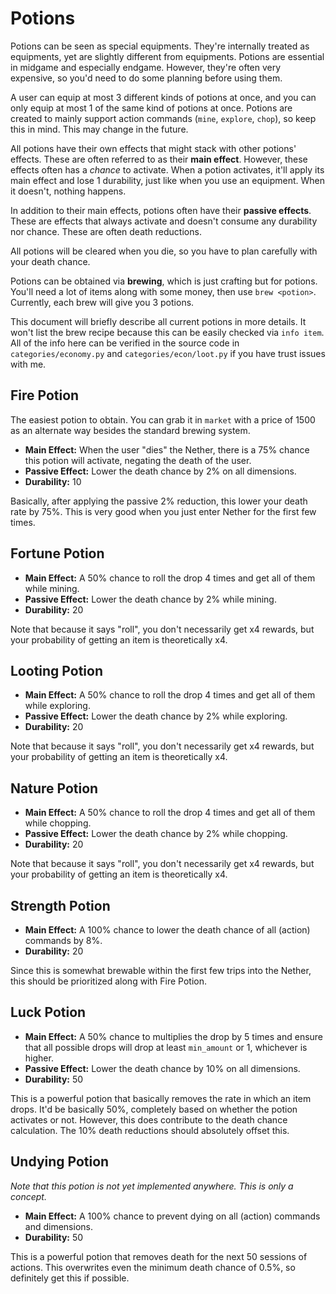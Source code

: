 # Potions

Potions can be seen as special equipments. They're internally treated as equipments, yet are slightly different from equipments. Potions are essential in midgame and especially endgame. However, they're often very expensive, so you'd need to do some planning before using them.

A user can equip at most 3 different kinds of potions at once, and you can only equip at most 1 of the same kind of potions at once. Potions are created to mainly support action commands (`mine`, `explore`, `chop`), so keep this in mind. This may change in the future.

All potions have their own effects that might stack with other potions' effects. These are often referred to as their **main effect**. However, these effects often has a *chance* to activate. When a potion activates, it'll apply its main effect and lose 1 durability, just like when you use an equipment. When it doesn't, nothing happens.

In addition to their main effects, potions often have their **passive effects**. These are effects that always activate and doesn't consume any durability nor chance. These are often death reductions.

All potions will be cleared when you die, so you have to plan carefully with your death chance.

Potions can be obtained via **brewing**, which is just crafting but for potions. You'll need a lot of items along with some money, then use `brew <potion>`. Currently, each brew will give you 3 potions.

This document will briefly describe all current potions in more details. It won't list the brew recipe because this can be easily checked via `info item`. All of the info here can be verified in the source code in `categories/economy.py` and `categories/econ/loot.py` if you have trust issues with me.

## Fire Potion

The easiest potion to obtain. You can grab it in `market` with a price of 1500 as an alternate way besides the standard brewing system.

- **Main Effect:** When the user "dies" the Nether, there is a 75% chance this potion will activate, negating the death of the user. 
- **Passive Effect:** Lower the death chance by 2% on all dimensions.
- **Durability:** 10

Basically, after applying the passive 2% reduction, this lower your death rate by 75%. This is very good when you just enter Nether for the first few times.

## Fortune Potion

- **Main Effect:** A 50% chance to roll the drop 4 times and get all of them while mining.
- **Passive Effect:** Lower the death chance by 2% while mining.
- **Durability:** 20

Note that because it says "roll", you don't necessarily get x4 rewards, but your probability of getting an item is theoretically x4.

## Looting Potion

- **Main Effect:** A 50% chance to roll the drop 4 times and get all of them while exploring.
- **Passive Effect:** Lower the death chance by 2% while exploring.
- **Durability:** 20

Note that because it says "roll", you don't necessarily get x4 rewards, but your probability of getting an item is theoretically x4.

## Nature Potion

- **Main Effect:** A 50% chance to roll the drop 4 times and get all of them while chopping.
- **Passive Effect:** Lower the death chance by 2% while chopping.
- **Durability:** 20

Note that because it says "roll", you don't necessarily get x4 rewards, but your probability of getting an item is theoretically x4.

## Strength Potion

- **Main Effect:** A 100% chance to lower the death chance of all (action) commands by 8%.
- **Durability:** 20

Since this is somewhat brewable within the first few trips into the Nether, this should be prioritized along with Fire Potion.

## Luck Potion

- **Main Effect:** A 50% chance to multiplies the drop by 5 times and ensure that all possible drops will drop at least `min_amount` or 1, whichever is higher.
- **Passive Effect:** Lower the death chance by 10% on all dimensions.
- **Durability:** 50

This is a powerful potion that basically removes the rate in which an item drops. It'd be basically 50%, completely based on whether the potion activates or not. However, this does contribute to the death chance calculation. The 10% death reductions should absolutely offset this.

## Undying Potion

*Note that this potion is not yet implemented anywhere. This is only a concept.*

- **Main Effect:** A 100% chance to prevent dying on all (action) commands and dimensions.
- **Durability:** 50

This is a powerful potion that removes death for the next 50 sessions of actions. This overwrites even the minimum death chance of 0.5%, so definitely get this if possible.

